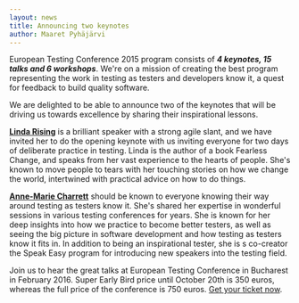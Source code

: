 ```yaml
---
layout: news
title: Announcing two keynotes
author: Maaret Pyhäjärvi
---
```


European Testing Conference 2015 program consists of _**4 keynotes, 15 talks and 6 workshops**_. We're on a mission of creating the best program representing the work in testing as testers and developers know it, a quest for feedback to build quality software.

We are delighted to be able to announce two of the keynotes that will be driving us towards excellence by sharing their inspirational lessons.

[**Linda Rising**](/speakers/#linda-rising) is a brilliant speaker with a strong agile slant, and we have invited her to do the opening keynote with us inviting everyone for two days of deliberate practice in testing. Linda is the author of a book Fearless Change, and speaks from her vast experience to the hearts of people. She's known to move people to tears with her touching stories on how we change the world, intertwined with practical advice on how to do things.

[**Anne-Marie Charrett**](/speakers/#anne-marie-charrett) should be known to everyone knowing their way around testing as testers know it. She's shared her expertise in wonderful sessions in various testing conferences for years. She is known for her deep insights into how we practice to become better testers, as well as seeing the big picture in software development and how testing as testers know it fits in. In addition to being an inspirational tester, she is s co-creator the Speak Easy program for introducing new speakers into the testing field.

Join us to hear the great talks at European Testing Conference in Bucharest in February 2016. Super Early Bird price until October 20th is 350 euros, whereas the full price of the conference is 750 euros. [Get your ticket now](https://holvi.com/shop/EuroTestingConf/product/307fb905d2067da1cf9c6a68c2e31e33/).

